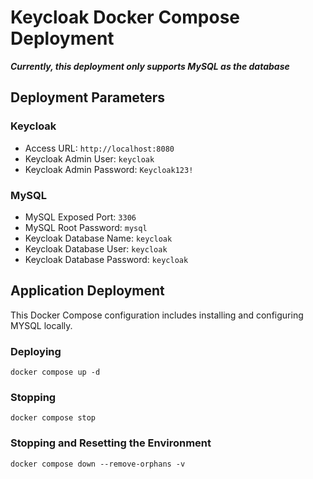 # Keycloak Docker Compose Deployment

***Currently, this deployment only supports MySQL as the database***

## Deployment Parameters

### Keycloak

* Access URL: ```http://localhost:8080```
* Keycloak Admin User: ```keycloak```
* Keycloak Admin Password: ```Keycloak123!```

### MySQL

* MySQL Exposed Port: ```3306```
* MySQL Root Password: ```mysql```
* Keycloak Database Name: ```keycloak```
* Keycloak Database User: ```keycloak```
* Keycloak Database Password: ```keycloak```

## Application Deployment

This Docker Compose configuration includes installing and configuring MYSQL locally.

### Deploying

```docker compose up -d```

### Stopping

```docker compose stop```

### Stopping and Resetting the Environment

```docker compose down --remove-orphans -v```
